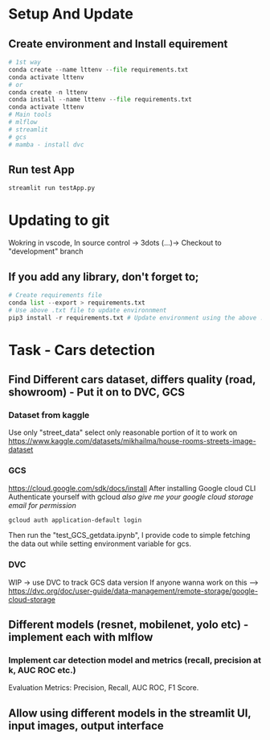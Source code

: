 # Setup And Update
## Create environment and Install equirement
```python
# 1st way
conda create --name lttenv --file requirements.txt
conda activate lttenv
# or
conda create -n lttenv
conda install --name lttenv --file requirements.txt
conda activate lttenv
# Main tools
# mlflow
# streamlit
# gcs
# mamba - install dvc
```

## Run test App
```python
streamlit run testApp.py
```

# Updating to git
Wokring in vscode, In source control -> 3dots (...)-> Checkout to "development" branch

## If you add any library, don't forget to;
```python
# Create requirements file
conda list --export > requirements.txt
# Use above .txt file to update environnment
pip3 install -r requirements.txt # Update environment using the above .txt file
```

# Task - Cars detection

## Find Different cars dataset, differs quality (road, showroom) - Put it on to DVC, GCS
### Dataset from kaggle
Use only "street_data" select only reasonable portion of it to work on
https://www.kaggle.com/datasets/mikhailma/house-rooms-streets-image-dataset

### GCS
https://cloud.google.com/sdk/docs/install
After installing Google cloud CLI
Authenticate yourself with gcloud *also give me your google cloud storage email for permission*
```bash
gcloud auth application-default login
```
Then run the "test_GCS_getdata.ipynb", I provide code to simple fetching the data out while setting environment variable for gcs.
### DVC
WIP -> use DVC to track GCS data version
If anyone wanna work on this --> https://dvc.org/doc/user-guide/data-management/remote-storage/google-cloud-storage 

## Different models (resnet, mobilenet, yolo etc) - implement each with mlflow
### Implement car detection model and metrics (recall, precision at k, AUC ROC etc.)

Evaluation Metrics: Precision, Recall, AUC ROC, F1 Score.

## Allow using different models in the streamlit UI, input images, output interface

##



